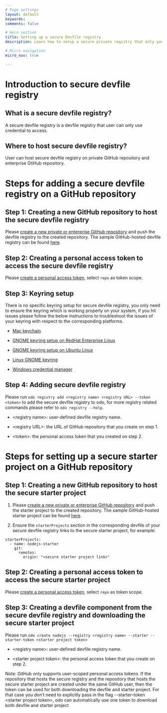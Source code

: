 ```yaml
---
# Page settings
layout: default
keywords:
comments: false

# Hero section
title: Setting up a secure Devfile registry
description: Learn how to setup a secure private registry that only you or your team can access

# Micro navigation
micro_nav: true

---
```

# Introduction to secure devfile registry

## What is a secure devfile registry?

A secure devfile registry is a devfile registry that user can only use credential to access.

## Where to host secure devfile registry?

User can host secure devfile registry on private GitHub repository and enterprise GtiHub repository.

# Steps for adding a secure devfile registry on a GitHub repository

## Step 1: Creating a new GitHub repository to host the secure devfile registry

Please [create a new private or enterprise GitHub repository](https://docs.github.com/en/github/creating-cloning-and-archiving-repositories/creating-a-new-repository) and push the devfile registry to the created repository. The sample GitHub-hosted devfile registry can be found [here](https://github.com/odo-devfiles/registry/).

## Step 2: Creating a personal access token to access the secure devfile registry

Please [create a personal access token](https://docs.github.com/en/github/authenticating-to-github/creating-a-personal-access-token), select `repo` as token scope.

## Step 3: Keyring setup

There is no specific keyring setup for secure devfile registry, you only need to ensure the keyring which is working properly on your system, if you hit issues please follow the below instructions to troubleshoot the issues of your keyring with respect to the corresponding platforms.

  - [Mac keychain](https://support.apple.com/en-ca/guide/keychain-access/welcome/mac)

  - [GNOME keyring setup on RedHat Enterprise Linux](https://nurdletech.com/linux-notes/agents/keyring.html)

  - [GNOME keyring setup on Ubuntu Linux](https://howtoinstall.co/en/ubuntu/xenial/gnome-keyring)

  - [Linux GNOME keyring](https://help.gnome.org/users/seahorse/stable/index.html.en)

  - [Windows credential manager](https://support.microsoft.com/en-ca/help/4026814/windows-accessing-credential-manager)

## Step 4: Adding secure devfile registry

Please run `odo registry add <registry name> <registry URL> --token <token>` to add the secure devfile registry to odo, for more registry related commands please refer to `odo registry --help`.

  - \<registry name\>: user-defined devfile registry name.

  - \<registry URL\>: the URL of GitHub repository that you create on step 1.

  - \<token\>: the personal access token that you created on step 2.

# Steps for setting up a secure starter project on a GitHub repository

## Step 1: Creating a new GitHub repository to host the secure starter project

1.  Please [create a new private or enterprise GitHub repository](https://docs.github.com/en/github/creating-cloning-and-archiving-repositories/creating-a-new-repository) and push the starter project to the created repository. The sample GitHub-hosted starter project can be found [here](https://github.com/odo-devfiles/nodejs-ex).

2.  Ensure the `starterProjects` section in the corresponding devfile of your secure devfile registry links to the secure starter project, for example:

<!-- end list -->

    starterProjects:
      - name: nodejs-starter
        git:
          remotes:
            origin: "<secure starter project link>"

## Step 2: Creating a personal access token to access the secure starter project

Please [create a personal access token](https://docs.github.com/en/github/authenticating-to-github/creating-a-personal-access-token), select `repo` as token scope.

## Step 3: Creating a devfile component from the secure devfile registry and downloading the secure starter project

Please run `odo create nodejs --registry <registry name> --starter --starter-token <starter project token>`

  - \<registry name\>: user-defined devfile registry name.

  - \<starter project token\>: the personal access token that you create on step 2.

Note: GitHub only supports user-scoped personal access tokens. If the repository that hosts the secure registry and the repository that hosts the secure starter project are created under the same GitHub user, then the token can be used for both downloading the devfile and starter project. For that case you don’t need to explicitly pass in the flag --starter-token \<starter project token\>, odo can automatically use one token to download both devfile and starter project
